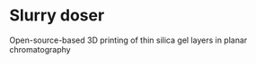 Slurry doser
===========

Open-source-based 3D printing of thin silica gel layers in planar chromatography

